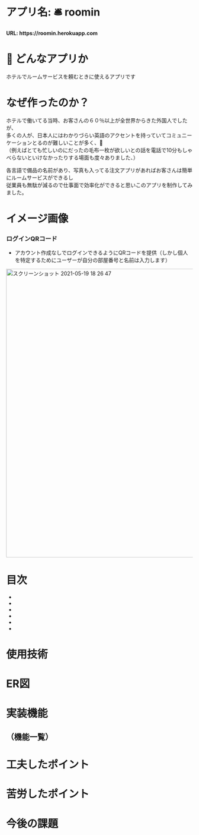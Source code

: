 # アプリ名: :bellhop_bell: roomin 

<h4> URL: https://roomin.herokuapp.com</h4>

# :thinking: どんなアプリか
ホテルでルームサービスを頼むときに使えるアプリです

# なぜ作ったのか？
ホテルで働いてる当時、お客さんの６０％以上が全世界からきた外国人でしたが、<br>
多くの人が、日本人にはわかりづらい英語のアクセントを持っていてコミュニーケーションとるのが難しいことが多く、:exploding_head:<br>
（例えばとても忙しいのにだったの毛布一枚が欲しいとの話を電話で10分もしゃべらないといけなかったりする場面も度々ありました、）<br>

各言語で備品の名前があり、写真も入ってる注文アプリがあればお客さんは簡単にルームサービスができるし<br>
従業員も無駄が減るので仕事面で効率化ができると思いこのアプリを制作してみました。

# イメージ画像
### ログインQRコード
- アカウント作成なしでログインできるようにQRコードを提供（しかし個人を特定するためにユーザーが自分の部屋番号と名前は入力します）
<img width="777" alt="スクリーンショット 2021-05-19 18 26 47" src="https://user-images.githubusercontent.com/65806682/118789878-2ea1dc00-b8d0-11eb-93f8-cd7f2f468129.png">

# 目次

-
-
-
-
-
-

# 使用技術
# ER図

# 実装機能
## （機能一覧）
# 工夫したポイント
# 苦労したポイント
# 今後の課題
